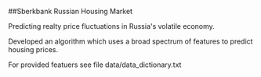 ##Sberkbank Russian Housing Market 

Predicting realty price fluctuations in Russia's volatile economy. 

Developed an algorithm which uses a broad spectrum of features to predict housing prices. 

For provided featuers see file data/data_dictionary.txt 







